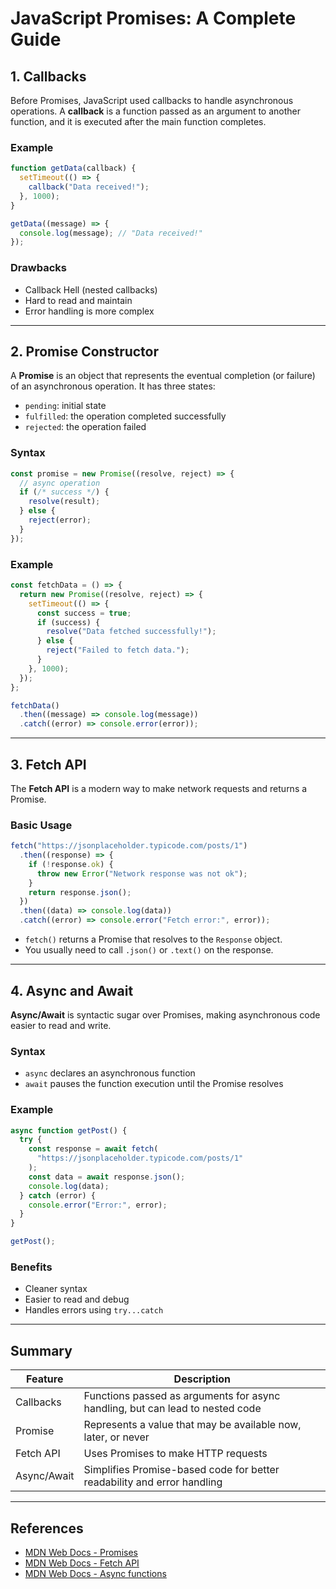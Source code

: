 # JavaScript Promises: A Complete Guide

## 1. Callbacks

Before Promises, JavaScript used callbacks to handle asynchronous operations. A **callback** is a function passed as an argument to another function, and it is executed after the main function completes.

### Example

```javascript
function getData(callback) {
  setTimeout(() => {
    callback("Data received!");
  }, 1000);
}

getData((message) => {
  console.log(message); // "Data received!"
});
```

### Drawbacks

- Callback Hell (nested callbacks)
- Hard to read and maintain
- Error handling is more complex

---

## 2. Promise Constructor

A **Promise** is an object that represents the eventual completion (or failure) of an asynchronous operation. It has three states:

- `pending`: initial state
- `fulfilled`: the operation completed successfully
- `rejected`: the operation failed

### Syntax

```javascript
const promise = new Promise((resolve, reject) => {
  // async operation
  if (/* success */) {
    resolve(result);
  } else {
    reject(error);
  }
});
```

### Example

```javascript
const fetchData = () => {
  return new Promise((resolve, reject) => {
    setTimeout(() => {
      const success = true;
      if (success) {
        resolve("Data fetched successfully!");
      } else {
        reject("Failed to fetch data.");
      }
    }, 1000);
  });
};

fetchData()
  .then((message) => console.log(message))
  .catch((error) => console.error(error));
```

---

## 3. Fetch API

The **Fetch API** is a modern way to make network requests and returns a Promise.

### Basic Usage

```javascript
fetch("https://jsonplaceholder.typicode.com/posts/1")
  .then((response) => {
    if (!response.ok) {
      throw new Error("Network response was not ok");
    }
    return response.json();
  })
  .then((data) => console.log(data))
  .catch((error) => console.error("Fetch error:", error));
```

- `fetch()` returns a Promise that resolves to the `Response` object.
- You usually need to call `.json()` or `.text()` on the response.

---

## 4. Async and Await

**Async/Await** is syntactic sugar over Promises, making asynchronous code easier to read and write.

### Syntax

- `async` declares an asynchronous function
- `await` pauses the function execution until the Promise resolves

### Example

```javascript
async function getPost() {
  try {
    const response = await fetch(
      "https://jsonplaceholder.typicode.com/posts/1"
    );
    const data = await response.json();
    console.log(data);
  } catch (error) {
    console.error("Error:", error);
  }
}

getPost();
```

### Benefits

- Cleaner syntax
- Easier to read and debug
- Handles errors using `try...catch`

---

## Summary

| Feature     | Description                                                                   |
| ----------- | ----------------------------------------------------------------------------- |
| Callbacks   | Functions passed as arguments for async handling, but can lead to nested code |
| Promise     | Represents a value that may be available now, later, or never                 |
| Fetch API   | Uses Promises to make HTTP requests                                           |
| Async/Await | Simplifies Promise-based code for better readability and error handling       |

---

## References

- [MDN Web Docs - Promises](https://developer.mozilla.org/en-US/docs/Web/JavaScript/Reference/Global_Objects/Promise)
- [MDN Web Docs - Fetch API](https://developer.mozilla.org/en-US/docs/Web/API/Fetch_API)
- [MDN Web Docs - Async functions](https://developer.mozilla.org/en-US/docs/Web/JavaScript/Reference/Statements/async_function)
